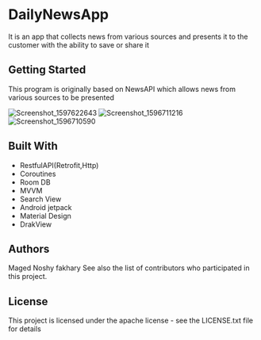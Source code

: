 # DailyNewsApp
It is an app that collects news from various sources and presents it to the customer with the ability to save or share it
## Getting Started
This program is originally based on NewsAPI which allows news from various sources to be presented

![Screenshot_1597622643](https://user-images.githubusercontent.com/66837612/90956934-1f017e00-e48b-11ea-8f75-07b57c6f1d54.png)
![Screenshot_1596711216](https://user-images.githubusercontent.com/66837612/90956935-20cb4180-e48b-11ea-9694-d0dd86c9cc9c.png)
![Screenshot_1596710590](https://user-images.githubusercontent.com/66837612/90956937-23c63200-e48b-11ea-9b02-a35957ad13e2.png)

## Built With
* RestfulAPI(Retrofit,Http)
* Coroutines
* Room DB
* MVVM
* Search View
* Android jetpack  
* Material Design 
* DrakView

## Authors
Maged Noshy fakhary See also the list of contributors who participated in this project.

## License
This project is licensed under the apache license - see the LICENSE.txt file for details


